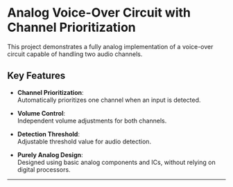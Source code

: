 # Analog Voice-Over Circuit with Channel Prioritization

This project demonstrates a fully analog implementation of a voice-over circuit capable of handling two audio channels.

## Key Features
- **Channel Prioritization**:  
  Automatically prioritizes one channel when an input is detected.  

- **Volume Control**:  
  Independent volume adjustments for both channels.  

- **Detection Threshold**:  
  Adjustable threshold value for audio detection.  

- **Purely Analog Design**:  
  Designed using basic analog components and ICs, without relying on digital processors.

---


